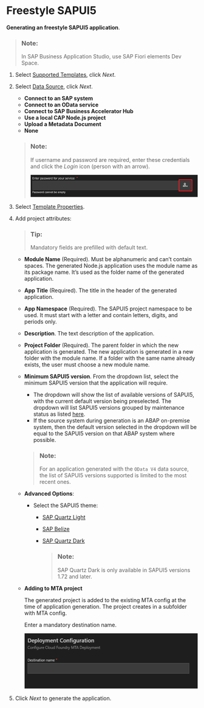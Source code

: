 <!-- loio616b1a4bd4314070a9fa5bf79ecb3909 -->

# Freestyle SAPUI5

**Generating an freestyle SAPUI5 application**.

> ### Note:  
> In SAP Business Application Studio, use SAP Fiori elements Dev Space.

1.  Select [Supported Templates](supported-templates-20d1146.md), click *Next*.
2.  Select [Data Source](data-source-37a0fcf.md), click *Next*.

    -   **Connect to an SAP system**
    -   **Connect to an OData service**
    -   **Connect to SAP Business Accelerator Hub**
    -   **Use a local CAP Node.js project**
    -   **Upload a Metadata Document**
    -   **None**

    > ### Note:  
    > If username and password are required, enter these credentials and click the *Login* icon \(person with an arrow\).
    > 
    > ![](../SAP-Fiori-Elements/images/Login_button_App_Gen_fb8dd99.png)

3.  Select [Template Properties](template-properties-c2a3c82.md).
4.  Add project attributes:

    > ### Tip:  
    > Mandatory fields are prefilled with default text.

    -   **Module Name** \(Required\). Must be alphanumeric and can’t contain spaces. The generated Node.js application uses the module name as its package name. It’s used as the folder name of the generated application.
    -   **App Title** \(Required\). The title in the header of the generated application.
    -   **App Namespace** \(Required\). The SAPUI5 project namespace to be used. It must start with a letter and contain letters, digits, and periods only.
    -   **Description**. The text description of the application.
    -   **Project Folder** \(Required\). The parent folder in which the new application is generated. The new application is generated in a new folder with the module name. If a folder with the same name already exists, the user must choose a new module name.
    -   **Minimum SAPUI5 version**. From the dropdown list, select the minimum SAPUI5 version that the application will require.

        -   The dropdown will show the list of available versions of SAPUI5, with the current default version being preselected. The dropdown will list SAPUI5 versions grouped by maintenance status as listed [here](https://ui5.sap.com/versionoverview.html).
        -   If the source system during generation is an ABAP on-premise system, then the default version selected in the dropdown will be equal to the SAPUI5 version on that ABAP system where possible.

        > ### Note:  
        > For an application generated with the `OData V4` data source, the list of SAPUI5 versions supported is limited to the most recent ones.

    -   **Advanced Options**:
        -   Select the SAPUI5 theme:
            -   [SAP Quartz Light](https://help.sap.com/viewer/0120a9e442b44ad9925841dde3bc521f/201909.002/en-US/bf53ad16229e4e438dc0ea5c42064cff.html?q=-%09SAP%20Quartz%20Light%20)
            -   [SAP Belize](https://help.sap.com/viewer/8ec2dae34eb44cbbb560be3f9f1592fe/1709%20002/en-US/977672c6940f48578d08d770bee236f2.html?q=SAP%20Belize)
            -   [SAP Quartz Dark](https://help.sap.com/viewer/085edb30fb3d413da552832f3d5c01c0/2002.500/en-US/ed83b3029c724c9cb267cc4c6eff1068.html?q=SAP%20quartz%20dark)

                > ### Note:  
                > SAP Quartz Dark is only available in SAPUI5 versions 1.72 and later.



    -   **Adding to MTA project**

        The generated project is added to the existing MTA config at the time of application generation. The project creates in a subfolder with MTA config.

        Enter a mandatory destination name.

        ![](images/MTADestination_588d725.png)


5.  Click *Next* to generate the application.

